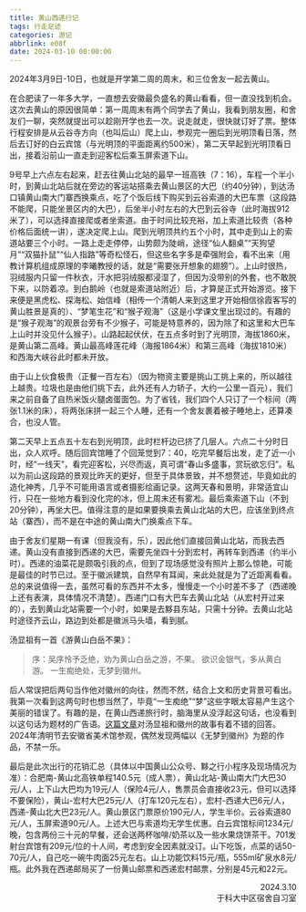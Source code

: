 ```yaml
---
title: 黄山西递行记
tags: 行走足迹
categories: 游记
abbrlink: e08f
date: 2024-03-10 00:00:00
---
```


2024年3月9日-10日，也就是开学第二周的周末，和三位舍友一起去黄山。

在合肥读了一年多大学，一直想去安徽最负盛名的黄山看看，但一直没找到机会。这次去黄山的原因很简单：第一周周末有两个同学去了黄山，我看到朋友圈，和舍友们一聊，突然就提出可以趁刚开学也去一次。说走就走，很快就订好了票。整体行程安排是从云谷寺方向（也叫后山）爬上山，参观完一圈后到光明顶看日落，然后去订好的白云宾馆（与光明顶的平面距离约500米），第二天早起到光明顶看日出，接着沿前山一直走到迎客松后乘玉屏索道下山。

9号早上六点左右起来，赶去往黄山北站的最早一班高铁（7：16），车程一个半小时，到黄山北站后就在旁边的客运站搭乘去黄山景区的大巴（约40分钟），到达汤口镇黄山南大门寨西换乘点，吃了个饭后线下购买到云谷索道的大巴车票（这段路不能爬，只能坐景区内的大巴），后坐半小时左右的大巴到云谷寺（此时海拔912米了），可以选择直接爬或者坐索道。由于时间比较充裕，加上索道比较贵（各种价格后面统一讲），遂决定爬上山。爬到光明顶共约五个小时，其中走到山上的索道站要三个小时。一路上走走停停，山势颇为陡峭，途径“仙人翻桌”“天狗望月”“双猫扑鼠”“仙人指路”等奇松怪石，但这些名字多是牵强附会，看不出来（用教计算机组成原理的李曦教授的话，就是“需要张开想象的翅膀”）。上山时很热，羽绒服内只留一件秋衣，汗水把羽绒服都浸湿了，但因为没带别的外套，也不敢脱下来，以防着凉。到白鹅岭（也就是索道站附近）后，才算是正式开始游览。接下来便是黑虎松、探海松、始信峰（相传一个清朝人来到这里才开始相信徐霞客写的黄山胜景是真的）、“梦笔生花”和“猴子观海”（这是小学课文里出现过的。有趣的是“猴子观海”的观景台旁有不少猴子，可能是特意养的，因为除了和这里和大巴车上山时并没见什么猴子）。山路起起伏伏，在五点多时到了光明顶，海拔1860米，是黄山第二高峰。黄山最高峰莲花峰（海报1864米）和第三高峰（海拔1810米）和西海大峡谷此时都未开放。

由于山上伙食极贵（正餐一百左右）（因为物资主要是挑山工挑上来的，所以越往上越贵。垃圾也是由他们挑下去，此外还有人力轿子，大约一公里一百元），我们来之前自备了自热米饭火腿卤蛋面包。为了省钱，我们四个人只订了一个标间（两张1.1米的床），将两张床拼一起三个人睡，还有一个舍友裹着被子睡地上，还算凑合，也没人管。

第二天早上五点五十左右到光明顶，此时栏杆边已挤了几层人。六点二十分时日出，众人欢呼。随后回宾馆睡了个回笼觉到7：40，吃完早餐后出发，走了近一小时，经“一线天”，看完迎客松，兴尽而返，真可谓“春山多盛事，赏玩欲忘归”。私以为前山这段路的景观比昨天的更好，但至于具体景致，并不想赘述，毕竟如此的造化神秀，几乎不可能用语言或者摄影绘画记录。这两天春和景明，非常适宜山行，只在一些地方看到没化完的冰，但上周末还有雾凇。最后乘索道下山（不到20分钟），再坐大巴。值得注意的是如果要换乘去黄山北站的大巴，应该坐到终点站（寨西），而不是在中途的黄山南大门换乘点下车。

由于舍友们星期一有课（但我没有，乐），因此他们直接回黄山北站，而我去西递。黄山没有直接到西递的大巴，需要先坐四十分到宏村，再转车到西递（约半小时）。西递的油菜花是颇吸引我的点，但到了现场感觉没有照片上那么惊艳，可能是最佳的时节已过。至于徽派建筑，自然早有耳闻，来此处就是为了近距离看看。总的来说值得一去，虽然可看的东西并不太多，慢慢走一个小时差不多了（西递晚上还有表演，具体情况不清楚）。西递门口有大巴车去黄山北站（从宏村开过来的），去到黄山北站需要一个小时，如果是去黟县东站，只需十分钟。去黄山北站时途径齐云山，路边到处都是徽派马头墙，看到腻。

汤显祖有一首《游黄山白岳不果》：

> 序：吴序怜予乏绝，劝为黄山白岳之游，不果。
> 欲识金银气，多从黄白游。
> 一生痴绝处，无梦到徽州。

后人常误把后两句当作他对徽州的向往，然而不然，结合上文和历史背景可看出。我第一次看到这两句时也想当然了，毕竟“一生痴绝”“梦”这些字眼太容易产生这个美丽的错误了。有趣的是，在黄山西递旅行时，脑海里从没浮起这句话，也没看到以这句话为题材的广告语。[这篇文章](https://www.zhihu.com/question/21942782/answer/397850326)对汤显祖和徽州的故事有着不错的回答。2024年清明节去安徽省美术馆参观，偶然发现两幅以《无梦到徽州》为题的作品，不禁一乐。

最后是此次出行的花销汇总（具体以中国黄山公众号、黟之行小程序及现场情况为准）：合肥南-黄山北高铁单程140.5元（成人票），黄山北站-黄山南大门大巴30元/人，上下山大巴均为19元/人（保险4元/人，售票员会直接收23元，但可以选择不要保险），黄山-宏村大巴25元/人（打车120元左右），宏村-西递大巴6元/人，西递-黄山北大巴23元/人。黄山景区门票原价190元/人，学生半价。云谷索道80元/人，玉屏索道90元/人。上述大巴与索道均无学生优惠。白云宾馆标间1234元/晚，包含两份三十元的早餐，还会送两杯咖啡/奶茶以及一些水果烧饼茶干。701发射台宾馆有209元/位的十人间，考虑到安全因素就没订。山下吃饭，点菜的话50-70元/人，自己吃一碗牛肉面25元左右。山上功能饮料15元/瓶，555ml矿泉水8元/瓶。此外我在西递邮局买了一份黄山邮票和西递宏村邮票，分别是45元和22元。

<div style="text-align: right;">2024.3.10<br/>于科大中区宿舍自习室</div>